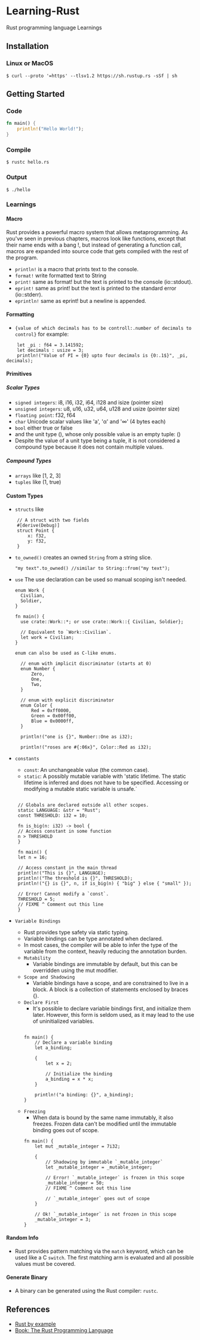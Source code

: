 # Learning-Rust
Rust programming language Learnings


## Installation
### Linux or MacOS
```console
$ curl --proto '=https' --tlsv1.2 https://sh.rustup.rs -sSf | sh
```

## Getting Started
### Code
```rs
fn main() {
	println!("Hello World!");
}
```

### Compile
```console
$ rustc hello.rs
```

### Output
```console
$ ./hello
```

### Learnings

#### Macro
Rust provides a powerful macro system that allows metaprogramming. As you've seen in previous chapters, macros look like functions, except that their name ends with a bang !, but instead of generating a function call, macros are expanded into source code that gets compiled with the rest of the program.

- `println!` is a macro that prints text to the console.
- `format!`  write formatted text to String
- `print!`   same as format! but the text is printed to the console (io::stdout).
- `eprint!` same as print! but the text is printed to the standard error (io::stderr).
- `eprintln!` same as eprint! but a newline is appended.

#### Formatting
- `{value of which decimals has to be controll:.number of decimals to control}` for example:
```console
    let _pi : f64 = 3.141592;
    let decimals : usize = 3;
    println!("Value of PI = {0} upto four decimals is {0:.1$}", _pi, decimals);
```

#### Primitives

##### Scalar Types
- `signed integers`: i8, i16, i32, i64, i128 and isize (pointer size)
- `unsigned integers`: u8, u16, u32, u64, u128 and usize (pointer size)
- `floating point`: f32, f64
- `char` Unicode scalar values like 'a', 'α' and '∞' (4 bytes each)
- `bool` either true or false
- and the unit type (), whose only possible value is an empty tuple: ()
- Despite the value of a unit type being a tuple, it is not considered a compound type because it    does not contain multiple values.

##### Compound Types
- `arrays` like [1, 2, 3]
- `tuples` like (1, true)

#### Custom Types
- `structs` like 
```
    // A struct with two fields
    #[derive(Debug)]
    struct Point {
        x: f32,
        y: f32,
    }
 ```
- `to_owned()` creates an owned `String` from a string slice.
   ```
   "my text".to_owned() //similar to String::from("my text");
   ```
- `use` The use declaration can be used so manual scoping isn't needed.
  ```
  enum Work {
    Civilian,
    Soldier,
  }

  fn main() {
    use crate::Work::*; or use crate::Work::{ Civilian, Soldier};
    
    // Equivalent to `Work::Civilian`.
    let work = Civilian;
  }
  ```
  `enum can also be used as C-like enums.`
  ```
    // enum with implicit discriminator (starts at 0)
    enum Number {
        Zero,
        One,
        Two,
    }

    // enum with explicit discriminator
    enum Color {
        Red = 0xff0000,
        Green = 0x00ff00,
        Blue = 0x0000ff,
    }

    println!("one is {}", Number::One as i32);

    println!("roses are #{:06x}", Color::Red as i32);

  ```
- `constants` 

  - `const`: An unchangeable value (the common case).
  - `static`: A possibly mutable variable with 'static lifetime. The static lifetime is inferred and does not have to be specified. Accessing or modifying a mutable static variable is unsafe.`
   ```

    // Globals are declared outside all other scopes.
    static LANGUAGE: &str = "Rust";
    const THRESHOLD: i32 = 10;

    fn is_big(n: i32) -> bool {
    // Access constant in some function
    n > THRESHOLD
    }

    fn main() {
    let n = 16;

    // Access constant in the main thread
    println!("This is {}", LANGUAGE);
    println!("The threshold is {}", THRESHOLD);
    println!("{} is {}", n, if is_big(n) { "big" } else { "small" });

    // Error! Cannot modify a `const`.
    THRESHOLD = 5;
    // FIXME ^ Comment out this line
    }

   ```
- `Variable Bindings`
  - Rust provides type safety via static typing. 
  - Variable bindings can be type annotated when declared. 
  - In most cases, the compiler will be able to infer the type of the variable from the context, heavily reducing the annotation burden.
  - `Mutability`
    - Variable bindings are immutable by default, but this can be overridden using the mut modifier.
  - `Scope and Shadowing`
    - Variable bindings have a scope, and are constrained to live in a block. A block is a collection of statements enclosed by braces {}.
  - `Declare First`
    - It's possible to declare variable bindings first, and initialize them later. However, this form is seldom used, as it may lead to the use of uninitialized variables.
    ```

    fn main() {
        // Declare a variable binding
        let a_binding;

        {
            let x = 2;

            // Initialize the binding
            a_binding = x * x;
        }

        println!("a binding: {}", a_binding);
    }
    ```  
  - `Freezing`
    - When data is bound by the same name immutably, it also freezes. Frozen data can't be modified until the immutable binding goes out of scope.
    ```
    fn main() {
        let mut _mutable_integer = 7i32;

        {
            // Shadowing by immutable `_mutable_integer`
            let _mutable_integer = _mutable_integer;

            // Error! `_mutable_integer` is frozen in this scope
            _mutable_integer = 50;
            // FIXME ^ Comment out this line

            // `_mutable_integer` goes out of scope
        }

        // Ok! `_mutable_integer` is not frozen in this scope
        _mutable_integer = 3;
    }
    ```

#### Random Info
- Rust provides pattern matching via the `match` keyword, which can be used like a C `switch`. The first matching arm is evaluated and all possible values must be covered.

#### Generate Binary
- A binary can be generated using the Rust compiler: `rustc`.

## References
* [Rust by example](https://doc.rust-lang.org/stable/rust-by-example/)
* [Book: The Rust Programming Language](https://doc.rust-lang.org/book/)